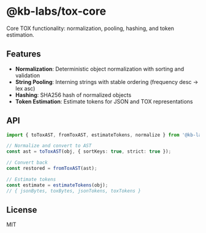 # @kb-labs/tox-core

Core TOX functionality: normalization, pooling, hashing, and token estimation.

## Features

- **Normalization**: Deterministic object normalization with sorting and validation
- **String Pooling**: Interning strings with stable ordering (frequency desc → lex asc)
- **Hashing**: SHA256 hash of normalized objects
- **Token Estimation**: Estimate tokens for JSON and TOX representations

## API

```typescript
import { toToxAST, fromToxAST, estimateTokens, normalize } from '@kb-labs/tox-core';

// Normalize and convert to AST
const ast = toToxAST(obj, { sortKeys: true, strict: true });

// Convert back
const restored = fromToxAST(ast);

// Estimate tokens
const estimate = estimateTokens(obj);
// { jsonBytes, toxBytes, jsonTokens, toxTokens }
```

## License

MIT

